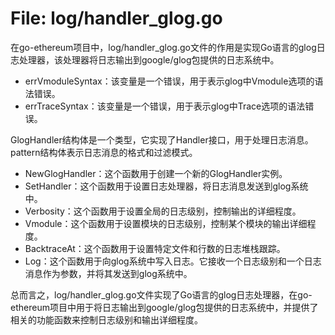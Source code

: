 # File: log/handler_glog.go

在go-ethereum项目中，log/handler_glog.go文件的作用是实现Go语言的glog日志处理器，该处理器将日志输出到google/glog包提供的日志系统中。

- errVmoduleSyntax：该变量是一个错误，用于表示glog中Vmodule选项的语法错误。
- errTraceSyntax：该变量是一个错误，用于表示glog中Trace选项的语法错误。

GlogHandler结构体是一个类型，它实现了Handler接口，用于处理日志消息。pattern结构体表示日志消息的格式和过滤模式。

- NewGlogHandler：这个函数用于创建一个新的GlogHandler实例。
- SetHandler：这个函数用于设置日志处理器，将日志消息发送到glog系统中。
- Verbosity：这个函数用于设置全局的日志级别，控制输出的详细程度。
- Vmodule：这个函数用于设置模块的日志级别，控制某个模块的输出详细程度。
- BacktraceAt：这个函数用于设置特定文件和行数的日志堆栈跟踪。
- Log：这个函数用于向glog系统中写入日志。它接收一个日志级别和一个日志消息作为参数，并将其发送到glog系统中。

总而言之，log/handler_glog.go文件实现了Go语言的glog日志处理器，在go-ethereum项目中用于将日志输出到google/glog包提供的日志系统中，并提供了相关的功能函数来控制日志级别和输出详细程度。

